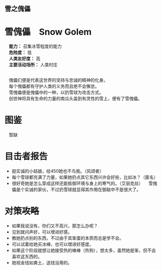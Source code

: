 ## 雪之傀儡 ##
# 雪傀儡　Snow Golem #
　**能力：** 召集冰雪程度的能力</br>
　**危险度：** 低</br>
　**人类友好度：** 高</br>
　**主要活动场所：** 人类村庄</br>
##  ##
　傀儡们便是代表这世界的坚持与忠诚的精神的化身。</br>
　每个傀儡都有守护人类的义务而且绝不会懈怠。</br>
　雪傀儡便是傀儡中的一种，以扔雪球为攻击方式。</br>
　创世神将具有生命的力量的南瓜头盖到有灵性的雪上，便有了雪傀儡。</br>

# 图鉴 #
　暂缺

# 目击者报告 #
- 挺实诚的小姑娘，给450她也不鸟我。（风颂者）
- 每个雪球都充满了力量，如果她扔点其它东西兴许会好些，比如冰？（匿名）
- 很好奇她是怎么穿成这样还能抵御环境与身上的寒气的。（艾丽克丝）
　雪傀儡是个实诚的家伙，不过扔雪球就显得其作用在御敌中不是很大了。


# 对策~~攻略~~ #
- 如果我说没有，你们又不高兴，那怎么办呢？
- 见到就问声好，可以增进好感。
- 教她扔点别的东西，不过由于其笨蛋的本质而总是学不会。
- 可以试着给她买冰棒，也可以增进好感度。
- 如果这个阶段就想让她接受热的棒棒（热狗），想太多，虽然她是笨，但不会喜欢这东西的。
- 她视金钱如粪土，送钱没用的。
